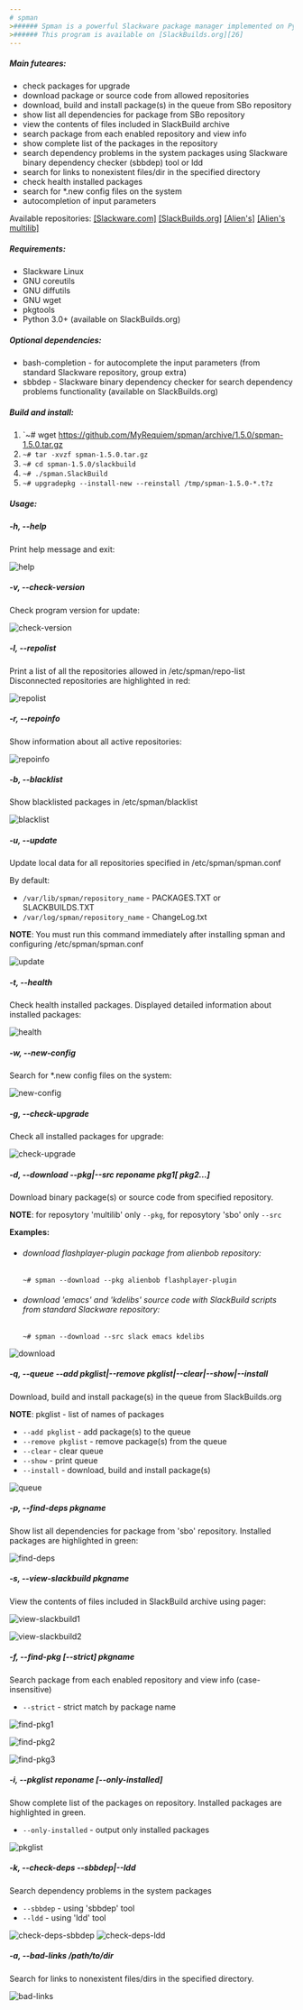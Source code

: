 ```yaml
---
# spman
>###### Spman is a powerful Slackware package manager implemented on Python3 and licensed under the MIT license.
>###### This program is available on [SlackBuilds.org][26]
---
```

##### Main futeares:
* check packages for upgrade
* download package or source code from allowed repositories
* download, build and install package(s) in the queue from SBo repository
* show list all dependencies for package from SBo repository
* view the contents of files included in SlackBuild archive
* search package from each enabled repository and view info
* show complete list of the packages in the repository
* search dependency problems in the system packages using Slackware binary dependency checker (sbbdep) tool or ldd
* search for links to nonexistent files/dir in the specified directory
* check health installed packages
* search for *.new config files on the system
* autocompletion of input parameters

Available repositories: [[Slackware.com]][1] [[SlackBuilds.org]][2] [[Alien's]][3] [[Alien's multilib]][4]

##### Requirements:
* Slackware Linux
* GNU coreutils
* GNU diffutils
* GNU wget
* pkgtools
* Python 3.0+ (available on SlackBuilds.org)

##### Optional dependencies:
* bash-completion - for autocomplete the input parameters (from standard Slackware repository, group extra)
* sbbdep - Slackware binary dependency checker for search dependency problems functionality (available on SlackBuilds.org)

##### Build and install:
1. `~# wget https://github.com/MyRequiem/spman/archive/1.5.0/spman-1.5.0.tar.gz
2. `~# tar -xvzf spman-1.5.0.tar.gz`
3. `~# cd spman-1.5.0/slackbuild`
4. `~# ./spman.SlackBuild`
5. `~# upgradepkg --install-new --reinstall /tmp/spman-1.5.0-*.t?z`

##### Usage:
##### -h, --help

Print help message and exit:

![help][5]

##### -v, --check-version

Check program version for update:

![check-version][6]

##### -l, --repolist

Print a list of all the repositories allowed in /etc/spman/repo-list
Disconnected repositories are highlighted in red:

![repolist][7]

##### -r, --repoinfo

Show information about all active repositories:

![repoinfo][8]

##### -b, --blacklist

Show blacklisted packages in /etc/spman/blacklist

![blacklist][9]

##### -u, --update

Update local data for all repositories specified in /etc/spman/spman.conf

By default:
* `/var/lib/spman/repository_name`  - PACKAGES.TXT or SLACKBUILDS.TXT
* `/var/log/spman/repository_name`  - ChangeLog.txt

**NOTE**: You must run this command immediately after installing spman and
configuring /etc/spman/spman.conf

![update][10]

##### -t, --health

Check health installed packages. Displayed detailed information about
installed packages:

![health][11]

##### -w, --new-config
Search for *.new config files on the system:

![new-config][12]

##### -g, --check-upgrade
Check all installed packages for upgrade:

![check-upgrade][13]

##### -d, --download --pkg|--src reponame pkg1[ pkg2...]
Download binary package(s) or source code from specified repository.

**NOTE**:
for reposytory 'multilib' only `--pkg`, for reposytory 'sbo' only `--src`

**Examples:**

* ###### download flashplayer-plugin package from alienbob repository:
    `~# spman --download --pkg alienbob flashplayer-plugin`

* ###### download 'emacs' and 'kdelibs' source code with SlackBuild scripts from standard Slackware repository:
    `~# spman --download --src slack emacs kdelibs`

![download][14]

##### -q, --queue --add pkglist|--remove pkglist|--clear|--show|--install
Download, build and install package(s) in the queue from SlackBuilds.org

**NOTE**: pkglist - list of names of packages

* `--add pkglist` - add package(s) to the queue
* `--remove pkglist` - remove package(s) from the queue
* `--clear` - clear queue
* `--show` - print queue
* `--install` - download, build and install package(s)

![queue][15]

#####  -p, --find-deps pkgname
Show list all dependencies for package from 'sbo' repository. Installed packages are highlighted in green:

![find-deps][16]

##### -s, --view-slackbuild pkgname
View the contents of files included in SlackBuild archive using pager:

![view-slackbuild1][17]

![view-slackbuild2][18]

##### -f, --find-pkg [--strict] pkgname
Search package from each enabled repository and view info (case-insensitive)
* `--strict` - strict match by package name

![find-pkg1][19]

![find-pkg2][20]

![find-pkg3][21]

##### -i, --pkglist reponame [--only-installed]
Show complete list of the packages on repository. Installed packages are
highlighted in green.
* `--only-installed` - output only installed packages

![pkglist][22]

##### -k, --check-deps --sbbdep|--ldd
Search dependency problems in the system packages
* `--sbbdep` - using 'sbbdep' tool
* `--ldd` - using 'ldd' tool

![check-deps-sbbdep][23]
![check-deps-ldd][24]

##### -a, --bad-links /path/to/dir
Search for links to nonexistent files/dirs in the specified directory.

![bad-links][25]

[1]: http://ftp.osuosl.org/.2/slackware/
[2]: http://slackbuilds.org/slackbuilds/
[3]: http://bear.alienbase.nl/mirrors/people/alien/sbrepos/
[4]: http://www.slackware.com/~alien/multilib/
[5]: https://github.com/MyRequiem/spman/raw/master/imgs/help.png
[6]: https://github.com/MyRequiem/spman/raw/master/imgs/check-version.png
[7]: https://github.com/MyRequiem/spman/raw/master/imgs/repolist.png
[8]: https://github.com/MyRequiem/spman/raw/master/imgs/repoinfo.png
[9]: https://github.com/MyRequiem/spman/raw/master/imgs/blacklist.png
[10]: https://github.com/MyRequiem/spman/raw/master/imgs/update.png
[11]: https://github.com/MyRequiem/spman/raw/master/imgs/health.png
[12]: https://github.com/MyRequiem/spman/raw/master/imgs/new-config.png
[13]: https://github.com/MyRequiem/spman/raw/master/imgs/check-upgrade.png
[14]: https://github.com/MyRequiem/spman/raw/master/imgs/download.png
[15]: https://github.com/MyRequiem/spman/raw/master/imgs/queue.png
[16]: https://github.com/MyRequiem/spman/raw/master/imgs/find-deps.png
[17]: https://github.com/MyRequiem/spman/raw/master/imgs/view-slackbuild1.png
[18]: https://github.com/MyRequiem/spman/raw/master/imgs/view-slackbuild2.png
[19]: https://github.com/MyRequiem/spman/raw/master/imgs/find-pkg1.png
[20]: https://github.com/MyRequiem/spman/raw/master/imgs/find-pkg2.png
[21]: https://github.com/MyRequiem/spman/raw/master/imgs/find-pkg3.png
[22]: https://github.com/MyRequiem/spman/raw/master/imgs/pkglist.png
[23]: https://github.com/MyRequiem/spman/raw/master/imgs/check-deps-sbbdep.png
[24]: https://github.com/MyRequiem/spman/raw/master/imgs/check-deps-ldd.png
[25]: https://github.com/MyRequiem/spman/raw/master/imgs/bad-links.png
[26]: https://slackbuilds.org/repository/14.2/system/spman/
